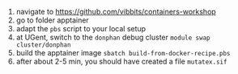 1. navigate to https://github.com/vibbits/containers-workshop
2. go to folder apptainer
3. adapt the `pbs` script to your local setup
4. at UGent, switch to the `donphan` debug cluster `module swap cluster/donphan`
5. build the apptainer image `sbatch build-from-docker-recipe.pbs`
5. after about 2-5 min, you should have created a file `mutatex.sif`  
